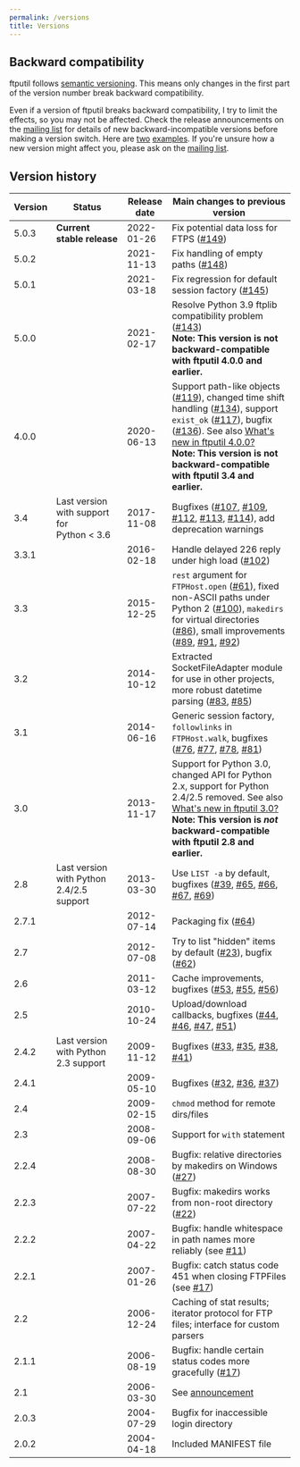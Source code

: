 ```yaml
---
permalink: /versions
title: Versions
---
```


## Backward compatibility

ftputil follows [semantic versioning](https://semver.org/). This means
only changes in the first part of the version number break backward
compatibility.

Even if a version of ftputil breaks backward compatibility, I try to
limit the effects, so you may not be affected. Check the release
announcements on the [mailing
list](/community#mailing-list) for details of new
backward-incompatible versions before making a version switch. Here
are
[two](https://lists.sr.ht/~sschwarzer/ftputil/%3C29e84e80-a3dc-6508-f46f-d517a4192926%40sschwarzer.net%3E)
[examples](https://lists.sr.ht/~sschwarzer/ftputil/%3Cdf64c8ed-2a03-be3d-6bb0-236fc85c90a9%40sschwarzer.net%3E).
If you're unsure how a new version might affect you, please ask on the
[mailing list](/community#mailing-list).

## Version history

| Version | Status | Release date | Main changes to previous version |
|---------|--------|--------------|----------------------------------|
| 5.0.3 | **Current stable release** | 2022-01-26 | Fix potential data loss for FTPS ([#149](https://todo.sr.ht/~sschwarzer/ftputil/149)) |
| 5.0.2 |  | 2021-11-13 | Fix handling of empty paths ([#148](https://todo.sr.ht/~sschwarzer/ftputil/148)) |
| 5.0.1 |  | 2021-03-18 | Fix regression for default session factory ([#145](https://todo.sr.ht/~sschwarzer/ftputil/145)) |
| 5.0.0 |  | 2021-02-17 | Resolve Python 3.9 ftplib compatibility problem ([#143](https://todo.sr.ht/~sschwarzer/ftputil/143)) <br> **Note: This version is not backward-compatible with ftputil 4.0.0 and earlier.** |
| 4.0.0 |  | 2020-06-13 | Support path-like objects ([#119](https://todo.sr.ht/~sschwarzer/ftputil/119)), changed time shift handling ([#134](https://todo.sr.ht/~sschwarzer/ftputil/134)), support `exist_ok` ([#117](https://todo.sr.ht/~sschwarzer/ftputil/117)), bugfix ([#136](https://todo.sr.ht/~sschwarzer/ftputil/136)). See also [What's new in ftputil 4.0.0?](/whatsnew/ftputil_4_0_0) <br> **Note: This version is not backward-compatible with ftputil 3.4 and earlier.** |
| 3.4 | Last version with support for Python < 3.6 | 2017-11-08 | Bugfixes ([#107](https://todo.sr.ht/~sschwarzer/ftputil/107), [#109](https://todo.sr.ht/~sschwarzer/ftputil/109), [#112](https://todo.sr.ht/~sschwarzer/ftputil/112), [#113](https://todo.sr.ht/~sschwarzer/ftputil/113), [#114](https://todo.sr.ht/~sschwarzer/ftputil/114)), add deprecation warnings |
| 3.3.1 | | 2016-02-18 | Handle delayed 226 reply under high load ([#102](https://todo.sr.ht/~sschwarzer/ftputil/102)) |
| 3.3 | | 2015-12-25 | `rest` argument for `FTPHost.open` ([#61](https://todo.sr.ht/~sschwarzer/ftputil/61)), fixed non-ASCII paths under Python 2 ([#100](https://todo.sr.ht/~sschwarzer/ftputil/100)), `makedirs` for virtual directories ([#86](https://todo.sr.ht/~sschwarzer/ftputil/86)), small improvements ([#89](https://todo.sr.ht/~sschwarzer/ftputil/89), [#91](https://todo.sr.ht/~sschwarzer/ftputil/91), [#92](https://todo.sr.ht/~sschwarzer/ftputil/92)) |
| 3.2 | | 2014-10-12 | Extracted SocketFileAdapter module for use in other projects, more robust datetime parsing ([#83](https://todo.sr.ht/~sschwarzer/ftputil/83), [#85](https://todo.sr.ht/~sschwarzer/ftputil/85)) |
| 3.1 | | 2014-06-16 | Generic session factory, `followlinks` in `FTPHost.walk`, bugfixes ([#76](https://todo.sr.ht/~sschwarzer/ftputil/76), [#77](https://todo.sr.ht/~sschwarzer/ftputil/77), [#78](https://todo.sr.ht/~sschwarzer/ftputil/78), [#81](https://todo.sr.ht/~sschwarzer/ftputil/81)) |
| 3.0 | | 2013-11-17 | Support for Python 3.0, changed API for Python 2.x, support for Python 2.4/2.5 removed. See also [What's new in ftputil 3.0?](/whatsnew/ftputil_3_0) <br> **Note: This version is *not* backward-compatible with ftputil 2.8 and earlier.** |
| 2.8 | Last version with Python 2.4/2.5 support | 2013-03-30 | Use `LIST -a` by default, bugfixes ([#39](https://todo.sr.ht/~sschwarzer/ftputil/39), [#65](https://todo.sr.ht/~sschwarzer/ftputil/65), [#66](https://todo.sr.ht/~sschwarzer/ftputil/66), [#67](https://todo.sr.ht/~sschwarzer/ftputil/67), [#69](https://todo.sr.ht/~sschwarzer/ftputil/69)) |
| 2.7.1 | | 2012-07-14 | Packaging fix ([#64](https://todo.sr.ht/~sschwarzer/ftputil/64)) |
| 2.7 | | 2012-07-08 | Try to list "hidden" items by default ([#23](https://todo.sr.ht/~sschwarzer/ftputil/23)), bugfix ([#62](https://todo.sr.ht/~sschwarzer/ftputil/62)) |
| 2.6 | | 2011-03-12 | Cache improvements, bugfixes ([#53](https://todo.sr.ht/~sschwarzer/ftputil/53), [#55](https://todo.sr.ht/~sschwarzer/ftputil/55), [#56](https://todo.sr.ht/~sschwarzer/ftputil/56)) |
| 2.5 | | 2010-10-24 | Upload/download callbacks, bugfixes ([#44](https://todo.sr.ht/~sschwarzer/ftputil/44), [#46](https://todo.sr.ht/~sschwarzer/ftputil/46), [#47](https://todo.sr.ht/~sschwarzer/ftputil/47), [#51](https://todo.sr.ht/~sschwarzer/ftputil/51)) |
| 2.4.2 | Last version with Python 2.3 support | 2009-11-12 | Bugfixes ([#33](https://todo.sr.ht/~sschwarzer/ftputil/33), [#35](https://todo.sr.ht/~sschwarzer/ftputil/35), [#38](https://todo.sr.ht/~sschwarzer/ftputil/38), [#41](https://todo.sr.ht/~sschwarzer/ftputil/41)) |
| 2.4.1 | | 2009-05-10 | Bugfixes ([#32](https://todo.sr.ht/~sschwarzer/ftputil/32), [#36](https://todo.sr.ht/~sschwarzer/ftputil/36), [#37](https://todo.sr.ht/~sschwarzer/ftputil/37)) |
| 2.4 | | 2009-02-15 | `chmod` method for remote dirs/files |
| 2.3 | | 2008-09-06 | Support for `with` statement |
| 2.2.4 | | 2008-08-30 | Bugfix: relative directories by makedirs on Windows ([#27](https://todo.sr.ht/~sschwarzer/ftputil/27)) |
| 2.2.3 | | 2007-07-22 | Bugfix: makedirs works from non-root directory ([#22](https://todo.sr.ht/~sschwarzer/ftputil/22)) |
| 2.2.2 | | 2007-04-22 | Bugfix: handle whitespace in path names more reliably (see [#11](https://todo.sr.ht/~sschwarzer/ftputil/11)) |
| 2.2.1 | | 2007-01-26 | Bugfix: catch status code 451 when closing FTPFiles (see [#17](https://todo.sr.ht/~sschwarzer/ftputil/17)) |
| 2.2 |  | 2006-12-24 | Caching of stat results; iterator protocol for FTP files; interface for custom parsers   |
| 2.1.1 | | 2006-08-19 | Bugfix: handle certain status codes more gracefully ([#17](https://todo.sr.ht/~sschwarzer/ftputil/17)) |
| 2.1 | | 2006-03-30 | See [announcement](https://lists.sr.ht/~sschwarzer/ftputil/%3C442C4F04.90002%40sschwarzer.net%3E) |
| 2.0.3 | | 2004-07-29 | Bugfix for inaccessible login directory |
| 2.0.2 | | 2004-04-18 | Included MANIFEST file |
